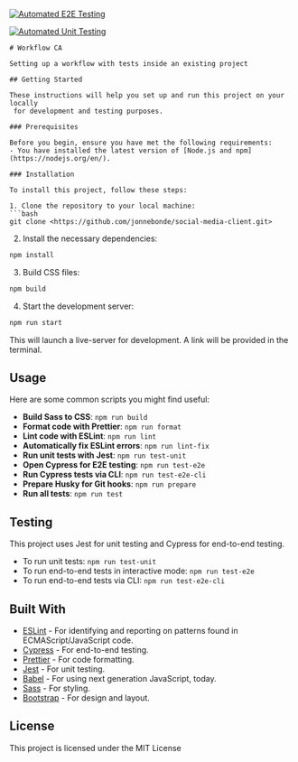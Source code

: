 [![Automated E2E Testing](https://github.com/jonnebonde/social-media-client/actions/workflows/e2e-test.yml/badge.svg)](https://github.com/jonnebonde/social-media-client/actions/workflows/e2e-test.yml)

[![Automated Unit Testing](https://github.com/jonnebonde/social-media-client/actions/workflows/unit-test.yml/badge.svg)](https://github.com/jonnebonde/social-media-client/actions/workflows/unit-test.yml)

```
# Workflow CA 

Setting up a workflow with tests inside an existing project

## Getting Started

These instructions will help you set up and run this project on your locally
 for development and testing purposes.

### Prerequisites

Before you begin, ensure you have met the following requirements:
- You have installed the latest version of [Node.js and npm](https://nodejs.org/en/).

### Installation

To install this project, follow these steps:

1. Clone the repository to your local machine:
```bash
git clone <https://github.com/jonnebonde/social-media-client.git>
```

2. Install the necessary dependencies:
```bash
npm install
```

3. Build CSS files:
```bash
npm build
```

4. Start the development server:
```bash
npm run start
```
This will launch a live-server for development. A link will be provided in the terminal.

## Usage

Here are some common scripts you might find useful:

- **Build Sass to CSS**: `npm run build`
- **Format code with Prettier**: `npm run format`
- **Lint code with ESLint**: `npm run lint`
- **Automatically fix ESLint errors**: `npm run lint-fix`
- **Run unit tests with Jest**: `npm run test-unit`
- **Open Cypress for E2E testing**: `npm run test-e2e`
- **Run Cypress tests via CLI**: `npm run test-e2e-cli`
- **Prepare Husky for Git hooks**: `npm run prepare`
- **Run all tests**: `npm run test`

## Testing

This project uses Jest for unit testing and Cypress for end-to-end testing.

- To run unit tests: `npm run test-unit`
- To run end-to-end tests in interactive mode: `npm run test-e2e`
- To run end-to-end tests via CLI: `npm run test-e2e-cli`

## Built With

- [ESLint](https://eslint.org/) - For identifying and reporting on patterns found in ECMAScript/JavaScript code.
- [Cypress](https://www.cypress.io/) - For end-to-end testing.
- [Prettier](https://prettier.io/) - For code formatting.
- [Jest](https://jestjs.io/) - For unit testing.
- [Babel](https://babeljs.io/) - For using next generation JavaScript, today.
- [Sass](https://sass-lang.com/) - For styling.
- [Bootstrap](https://getbootstrap.com/) - For design and layout.




## License

This project is licensed under the MIT License
